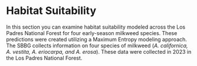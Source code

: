 # <i class="fa-solid fa-leaf"></i>      Habitat Suitability 


In this section you can examine habitat suitability modeled across the Los Padres National Forest for four early-season milkweed species. These predictions were created utilizing a Maximum Entropy modeling approach. The SBBG collects information on four species of milkweed (*A. californica, A. vestita, A. eriocarpa, and A. erosa*). These data were collected in 2023 in the Los Padres National Forest.
